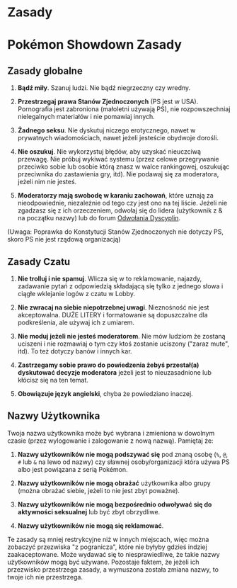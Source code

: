 # Zasady

# Pokémon Showdown Zasady

## Zasady globalne

1. **Bądź miły**. Szanuj ludzi. Nie bądź niegrzeczny czy wredny.

2. **Przestrzegaj prawa Stanów Zjednoczonych** (PS jest w USA). Pornografia jest zabroniona (małoletni używają PS), nie rozpowszechniaj nielegalnych materiałów i nie pomawiaj innych.

3. **Żadnego seksu**. Nie dyskutuj niczego erotycznego, nawet w prywatnych wiadomościach, nawet jeżeli jesteście obydwoje dorośli.

4. **Nie oszukuj**. Nie wykorzystuj błędów, aby uzyskać nieuczciwą przewagę. Nie próbuj wykiwać systemu (przez celowe przegrywanie przeciwko sobie lub osobie którą znasz w walce rankingowej, oszukując przeciwnika do zastawienia gry, itd). Nie podawaj się za moderatora, jeżeli nim nie jesteś.

5. **Moderatorzy mają swobodę w karaniu zachowań**, które uznają za nieodpowiednie, niezależnie od tego czy jest ono na tej liście. Jeżeli nie zgadzasz się z ich orzeczeniem, odwołaj się do lidera (użytkownik z & na początku nazwy) lub do forum [Odwołania Dyscyplin](https://play.pokemonshowdown.com/view-help-request--appeal).

(Uwaga: Poprawka do Konstytucji Stanów Zjednoczonych nie dotyczy PS, skoro PS nie jest rządową organizacją)

## Zasady Czatu

1. **Nie trolluj i nie spamuj**. Wlicza się w to reklamowanie, najazdy, zadawanie pytań z odpowiedzią składającą się tylko z jednego słowa i ciągłe wklejanie logów z czatu w Lobby.

2. **Nie zwracaj na siebie niepotrzebnej uwagi**. Nieznośność nie jest akceptowalna. DUŻE LITERY i formatowanie są dopuszczalne dla podkreślenia, ale używaj ich z umiarem.

3. **Nie moduj jeżeli nie jesteś moderatorem**. Nie mów ludziom że zostaną uciszeni i nie rozmawiaj o tym czy ktoś zostanie uciszony ("zaraz mute", itd). To też dotyczy banów i innych kar.

4. **Zastrzegamy sobie prawo do powiedzenia żebyś przestał(a) dyskutować decyzje moderatora** jeżeli jest to nieuzasadnione lub kłócisz się na ten temat.

5. **Obowiązuje język angielski**, chyba że powiedziano inaczej.

## Nazwy Użytkownika

Twoja nazwa użytkownika może być wybrana i zmieniona w dowolnym czasie (przez wylogowanie i zalogowanie z nową nazwą). Pamiętaj że:

1. **Nazwy użytkowników nie mogą podszywać się** pod znaną osobę (`%`, `@`, `#` lub `&` na lewo od nazwy) czy sławnej osoby/organizacji która używa PS albo jest powiązana z serią Pokémon.

2. **Nazwy użytkowników nie mogą obrażać** użytkownika albo grupy (można obrażać siebie, jeżeli to nie jest zbyt poważne).

3. **Nazwy użytkowników nie mogą bezpośrednio odwoływać się do aktywności seksualnej** lub być zbyt obrzydliwe.

4. **Nazwy użytkowników nie mogą się reklamować**.

Te zasady są mniej restrykcyjne niż w innych miejscach, więc można zobaczyć przezwiska "z pogranicza", które nie byłyby gdzieś indziej zaakaceptowane. Może wydawać się to niesprawiedliwe, że takie nazwy użytkowników mogą być używane. Pozostaje faktem, że jeżeli ich przezwisko przestrzega zasady, a wymuszona została zmiana nazwy, to twoje ich nie przestrzega.

